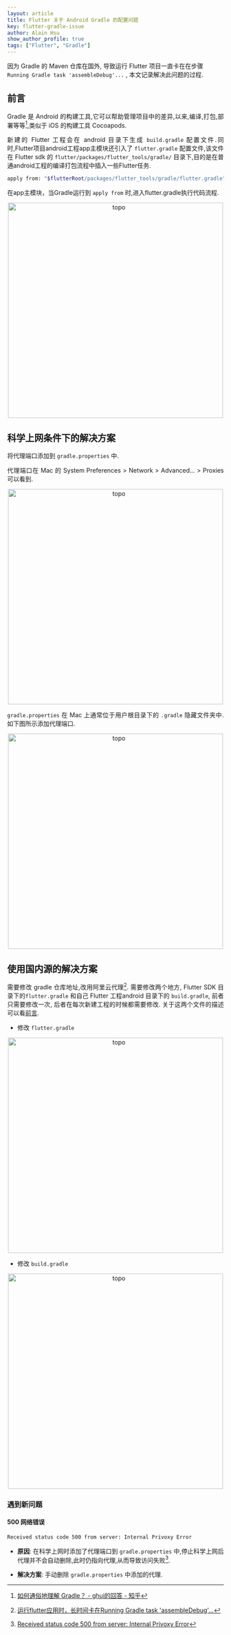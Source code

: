 ```yaml
---
layout: article
title: Flutter 关于 Android Gradle 的配置问题
key: flutter-gradle-issue
author: Alain Hsu
show_author_profile: true
tags: ["Flutter", "Gradle"]
---
```


因为 Gradle 的 Maven 仓库在国外, 导致运行 Flutter 项目一直卡在在步骤 `Running Gradle task 'assembleDebug'...` , 本文记录解决此问题的过程.<!--more-->

<div style="margin: 0 auto;" align="justify" markdown="1">

## 前言

Gradle 是 Android 的构建工具,它可以帮助管理项目中的差异,以来,编译,打包,部署等等[^gradle],类似于 iOS 的构建工具 Cocoapods.

新建的 Flutter 工程会在 android 目录下生成 `build.gradle` 配置文件.同时,Flutter项目android工程app主模块还引入了 `flutter.gradle` 配置文件,该文件在 Flutter sdk 的 `flutter/packages/flutter_tools/gradle/` 目录下,目的是在普通android工程的编译打包流程中插入一些Flutter任务.

```bash
apply from: "$flutterRoot/packages/flutter_tools/gradle/flutter.gradle"
```

在app主模块，当Gradle运行到 `apply from` 时,进入flutter.gradle执行代码流程.

<div align="center">
<img src="https://upload-images.jianshu.io/upload_images/5964029-530da4ec731d6513.png?imageMogr2/auto-orient/strip|imageView2/2/w/1200/format/webp" alt="topo" width="500px" class="shadow rounded">
</div>

## 科学上网条件下的解决方案

将代理端口添加到 `gradle.properties` 中.

代理端口在 Mac 的 System Preferences > Network > Advanced... > Proxies 可以看到.

<div align="center">
<img src="http://q4cgib48a.bkt.clouddn.com/socks-proxy.png" alt="topo" width="500px" class="shadow rounded">
</div>

`gradle.properties` 在 Mac 上通常位于用户根目录下的 `.gradle` 隐藏文件夹中. 如下图所示添加代理端口.

<div align="center">
<img src="http://q4cgib48a.bkt.clouddn.com/gradle-properties.png" alt="topo" width="500px" class="shadow rounded">
</div>

## 使用国内源的解决方案

需要修改 gradle 仓库地址,改用阿里云代理[^aliyun]. 需要修改两个地方, Flutter SDK 目录下的`flutter.gradle` 和自己 Flutter 工程android 目录下的 `build.gradle`, 前者只需要修改一次, 后者在每次新建工程的时候都需要修改. 关于这两个文件的描述可以看[前言](#section).

* 修改 `flutter.gradle`

<div align="center">
<img src="http://q4cgib48a.bkt.clouddn.com/flutter-gradle.png" alt="topo" width="500px" class="shadow rounded">
</div>

* 修改 `build.gradle`

<div align="center">
<img src="http://q4cgib48a.bkt.clouddn.com/build-gradle.png" alt="topo" width="500px" class="shadow rounded">
</div>

### 遇到新问题

#### 500 网络错误

```bash
Received status code 500 from server: Internal Privoxy Error
```
* **原因**: 
  在科学上网时添加了代理端口到 `gradle.properties` 中,停止科学上网后代理并不会自动删除,此时仍指向代理,从而导致访问失败[^500].

* **解决方案**: 
  手动删除 `gradle.properties` 中添加的代理.

</div>

[^gradle]: [如何通俗地理解 Gradle？ - ghui的回答 - 知乎](https://www.zhihu.com/question/30432152/answer/48239946)
[^aliyun]: [运行flutter应用时，长时间卡在Running Gradle task 'assembleDebug'...](https://segmentfault.com/a/1190000021451897?utm_source=tag-newest)
[^500]: [Received status code 500 from server: Internal Privoxy Error]()